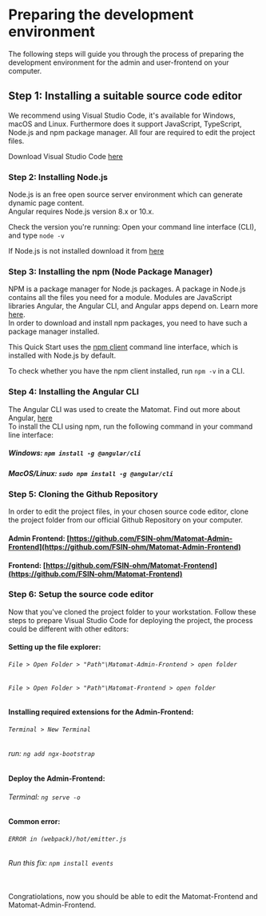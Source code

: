 Preparing the development environment
==

The following steps will guide you through the process of preparing the development environment for the admin and user-frontend on your computer.

## Step 1: Installing a suitable source code editor

We recommend using Visual Studio Code, it's available for Windows, macOS and Linux. Furthermore does it support JavaScript, TypeScript, Node.js and npm package manager. All four are required to edit the project files.</br>

Download Visual Studio Code [here](https://code.visualstudio.com/Download)

### Step 2: Installing Node.js

Node.js is an free open source server environment which can generate dynamic page content.</br>
Angular requires Node.js version 8.x or 10.x.</br>

Check the version you're running: Open your command line interface (CLI), and type `node -v`

If Node.js is not installed download it from [here](https://nodejs.org/en/)

### Step 3: Installing the npm (Node Package Manager)

NPM is a package manager for Node.js packages. A package in Node.js contains all the files you need for a module. Modules are JavaScript libraries Angular, the Angular CLI, and Angular apps depend on. Learn more [here](https://docs.npmjs.com/about-npm/index.html).</br>
In order to download and install npm packages, you need to have such a package manager installed.

This Quick Start uses the [npm client](https://docs.npmjs.com/cli/install) command line interface, which is installed with Node.js by default.

To check whether you have the npm client installed, run `npm -v` in a CLI.

### Step 4: Installing the Angular CLI

The Angular CLI was used to create the Matomat. Find out more about Angular, [here](https://angular.io/) </br>
To install the CLI using npm, run the following command in your command line interface:

##### Windows: `npm install -g @angular/cli`

##### MacOS/Linux: `sudo npm install -g @angular/cli`

### Step 5: Cloning the Github Repository

In order to edit the project files, in your chosen source code editor, clone the project folder from our official Github Repository on your computer.

#### Admin Frontend: [https://github.com/FSIN-ohm/Matomat-Admin-Frontend](https://github.com/FSIN-ohm/Matomat-Admin-Frontend)
#### Frontend: [https://github.com/FSIN-ohm/Matomat-Frontend](https://github.com/FSIN-ohm/Matomat-Frontend)

### Step 6: Setup the source code editor

Now that you've cloned the project folder to your workstation. Follow these steps to prepare Visual Studio Code for deploying the project, the process could be different with other editors:
#### Setting up the file explorer:
######  `File > Open Folder > "Path"\Matomat-Admin-Frontend > open folder`
######  `File > Open Folder > "Path"\Matomat-Frontend > open folder`

#### Installing required extensions for the Admin-Frontend:

######  `Terminal > New Terminal`
######  run: `ng add ngx-bootstrap`

#### Deploy the Admin-Frontend:

######  Terminal: `ng serve -o`

#### Common error:

###### `ERROR in (webpack)/hot/emitter.js`
###### Run this fix: `npm install events`
</br>
Congratiolations, now you should be able to edit the Matomat-Frontend and Matomat-Admin-Frontend.
